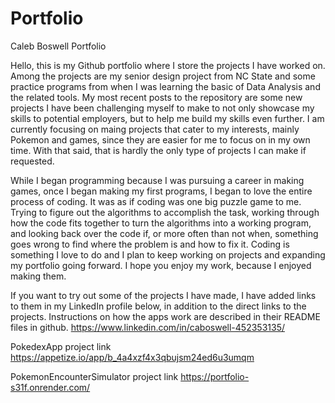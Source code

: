 # Portfolio
Caleb Boswell Portfolio

Hello, this is my Github portfolio where I store the projects I have worked on.  Among the projects are my senior design project from NC State and some practice programs from when I was learning the basic of Data Analysis and the related tools.
My most recent posts to the repository are some new projects I have been challenging myself to make to not only showcase my skills to potential employers, but to help me build my skills even further.  I am currently focusing on maing projects that cater to my interests, mainly Pokemon and games,
since they are easier for me to focus on in my own time.  With that said, that is hardly the only type of projects I can make if requested.  

While I began programming because I was pursuing a career in making games, once I began making my first programs, I began to love the entire process of coding.  It was as if coding was one big puzzle game to me.  Trying to figure out the algorithms to accomplish the task,
working through how the code fits together to turn the algorithms into a working program, and looking back over the code if, or more often than not when, something goes wrong to find where the problem is and how to fix it.  Coding is something I love to do
and I plan to keep working on projects and expanding my portfolio going forward.  I hope you enjoy my work, because I enjoyed making them.

If you want to try out some of the projects I have made, I have added links to them in my LinkedIn profile below, in addition to the direct links to the projects.  Instructions on how the apps work are described in their README files in github.
https://www.linkedin.com/in/caboswell-452353135/

PokedexApp project link
https://appetize.io/app/b_4a4xzf4x3qbujsm24ed6u3umqm

PokemonEncounterSimulator project link
https://portfolio-s31f.onrender.com/
